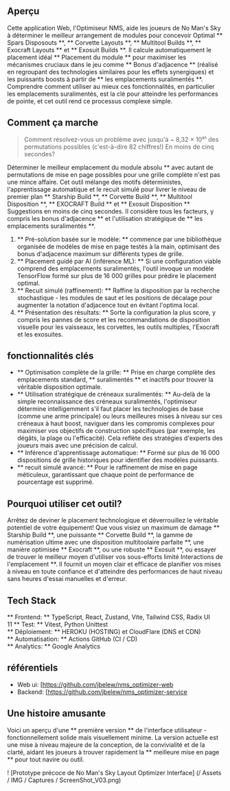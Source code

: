 ## Aperçu

Cette application Web, l'Optimiseur NMS, aide les joueurs de No Man's Sky à déterminer le meilleur arrangement de modules pour concevoir Optimal ** Spars Disposouts **, ** Corvette Layouts **, ** Multitool Builds **, ** Exocraft Layouts ** et ** Exosuit Builds **. Il calcule automatiquement le placement idéal ** Placement du module ** pour maximiser les mécanismes cruciaux dans le jeu comme ** Bonus d'adjacence ** (réalisé en regroupant des technologies similaires pour les effets synergiques) et les puissants boosts à partir de ** les emplacements suralimentés **. Comprendre comment utiliser au mieux ces fonctionnalités, en particulier les emplacements suralimentés, est la clé pour atteindre les performances de pointe, et cet outil rend ce processus complexe simple.

## Comment ça marche

> Comment résolvez-vous un problème avec jusqu'à ~ 8,32 × 10⁸¹ des permutations possibles (c'est-à-dire 82 chiffres!) En moins de cinq secondes?

Déterminer le meilleur emplacement du module absolu ** avec autant de permutations de mise en page possibles pour une grille complète n'est pas une mince affaire. Cet outil mélange des motifs déterministes, l'apprentissage automatique et le recuit simulé pour livrer le niveau de premier plan ** Starship Build **, ** Corvette Build **, ** Multitool Disposition **, ** EXOCRAFT Build ** et ** Exosuit Disposition ** Suggestions en moins de cinq secondes. Il considère tous les facteurs, y compris les bonus d'adjacence ** et l'utilisation stratégique de ** les emplacements suralimentés **.

1. ** Pré-solution basée sur le modèle: ** commence par une bibliothèque organisée de modèles de mise en page testés à la main, optimisant des bonus d'adjacence maximum sur différents types de grille.
2. ** Placement guidé par AI (inférence ML): ** Si une configuration viable comprend des emplacements suralimentés, l'outil invoque un modèle TensorFlow formé sur plus de 16 000 grilles pour prédire le placement optimal.
3. ** Recuit simulé (raffinement): ** Raffine la disposition par la recherche stochastique - les modules de saut et les positions de décalage pour augmenter la notation d'adjacence tout en évitant l'optima local.
4. ** Présentation des résultats: ** Sorte la configuration la plus score, y compris les pannes de score et les recommandations de disposition visuelle pour les vaisseaux, les corvettes, les outils multiples, l'Exocraft et les exosuites.

## fonctionnalités clés

- ** Optimisation complète de la grille: ** Prise en charge complète des emplacements standard, ** suralimentés ** et inactifs pour trouver la véritable disposition optimale.
- ** Utilisation stratégique de créneaux suralimentés: ** Au-delà de la simple reconnaissance des créneaux suralimentés, l'optimiseur détermine intelligemment s'il faut placer les technologies de base (comme une arme principale) ou leurs meilleures mises à niveau sur ces créneaux à haut boost, naviguer dans les compromis complexes pour maximiser vos objectifs de construction spécifiques (par exemple, les dégâts, la plage ou l'efficacité). Cela reflète des stratégies d'experts des joueurs mais avec une précision de calcul.
- ** Inférence d'apprentissage automatique: ** Formé sur plus de 16 000 dispositions de grille historiques pour identifier des modèles puissants.
- ** recuit simulé avancé: ** Pour le raffinement de mise en page méticuleux, garantissant que chaque point de performance de pourcentage est supprimé.

## Pourquoi utiliser cet outil?

Arrêtez de deviner le placement technologique et déverrouillez le véritable potentiel de votre équipement! Que vous visiez un maximum de damage ** Starship Build **, une puissante ** Corvette Build **, la gamme de numérisation ultime avec une disposition multitoolaire parfaite **, une manière optimisée ** Exocraft **, ou une robuste ** Exosuit **, ou essayer de trouver le meilleur moyen d'utiliser vos sous-efforts limité Interactions de l'emplacement **. Il fournit un moyen clair et efficace de planifier vos mises à niveau en toute confiance et d'atteindre des performances de haut niveau sans heures d'essai manuelles et d'erreur.

## Tech Stack

** Frontend: ** TypeScript, React, Zustand, Vite, Tailwind CSS, Radix UI \
11
** Test: ** Vitest, Python Unittest \
** Déploiement: ** HEROKU (HOSTING) et CloudFlare (DNS et CDN) \
** Automatisation: ** Actions GitHub (CI / CD) \
** Analytics: ** Google Analytics

## référentiels

- Web ui: [https://github.com/jbelew/nms_optimizer-web
- Backend: [https://github.com/jbelew/nms_optimizer-service

## Une histoire amusante

Voici un aperçu d'une ** première version ** de l'interface utilisateur - fonctionnellement solide mais visuellement minime. La version actuelle est une mise à niveau majeure de la conception, de la convivialité et de la clarté, aidant les joueurs à trouver rapidement la ** meilleure mise en page ** pour tout navire ou outil.

! [Prototype précoce de No Man's Sky Layout Optimizer Interface] (/ Assets / IMG / Captures / ScreenShot_V03.png)